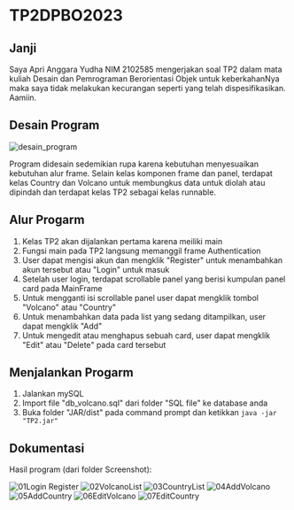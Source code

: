 # TP2DPBO2023
 
## Janji

Saya Apri Anggara Yudha NIM 2102585 mengerjakan soal TP2 dalam mata kuliah Desain dan Pemrograman Berorientasi Objek untuk keberkahanNya maka saya tidak melakukan kecurangan seperti yang telah dispesifikasikan. Aamiin.

## Desain Program

![desain_program](https://user-images.githubusercontent.com/100891594/231963730-7815925f-497d-4b8d-90b4-b7c4d947b992.png)

Program didesain sedemikian rupa karena kebutuhan menyesuaikan kebutuhan alur frame. Selain kelas komponen frame dan panel, terdapat kelas Country dan Volcano untuk membungkus data untuk diolah atau dipindah dan terdapat kelas TP2 sebagai kelas runnable.

## Alur Progarm

1. Kelas TP2 akan dijalankan pertama karena meiliki main
2. Fungsi main pada TP2 langsung memanggil frame Authentication
3. User dapat mengisi akun dan mengklik "Register" untuk menambahkan akun tersebut atau "Login" untuk masuk
4. Setelah user login, terdapat scrollable panel yang berisi kumpulan panel card pada MainFrame
5. Untuk mengganti isi scrollable panel user dapat mengklik tombol "Volcano" atau "Country"
6. Untuk menambahkan data pada list yang sedang ditampilkan, user dapat mengklik "Add"
7. Untuk mengedit atau menghapus sebuah card, user dapat mengklik "Edit" atau "Delete" pada card tersebut

## Menjalankan Progarm

1. Jalankan mySQL
2. Import file "db_volcano.sql" dari folder "SQL file" ke database anda
3. Buka folder "JAR/dist" pada command prompt dan ketikkan `java -jar "TP2.jar"`

## Dokumentasi

Hasil program (dari folder Screenshot):

![01Login Register](https://user-images.githubusercontent.com/100891594/231964002-8a48cf36-6da3-4659-8095-ca77caf9a913.png)
![02VolcanoList](https://user-images.githubusercontent.com/100891594/231964012-7a713eaa-85ba-44af-8326-e719a28112ab.png)
![03CountryList](https://user-images.githubusercontent.com/100891594/231964030-2ecb8360-a9e6-481a-9008-54762c69ed68.png)
![04AddVolcano](https://user-images.githubusercontent.com/100891594/231964039-cea01a67-14a3-4e0d-9c8d-c15af43ec031.png)
![05AddCountry](https://user-images.githubusercontent.com/100891594/231964048-4e79b33e-a5d6-4b64-860e-d581344d3664.png)
![06EditVolcano](https://user-images.githubusercontent.com/100891594/231964122-7846635b-b1c3-45c1-b692-0e01790cc43d.png)
![07EditCountry](https://user-images.githubusercontent.com/100891594/231964145-b26c24dd-cacc-4262-addb-192f57618f7e.png)

